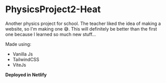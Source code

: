 # PhysicsProject2-Heat
Another physics project for school. The teacher liked the idea of making a website, so I'm making one 😅. This will definitely be better than the first one because I learned so much new stuff... <br>

Made using: 
* Vanilla Js
* TailwindCSS 
* ViteJs  

<strong>Deployed in Netlify</strong> 
